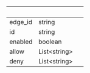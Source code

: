 <!-- Code generated for API Clients. DO NOT EDIT. -->

| &nbsp; | &nbsp; | &nbsp; |
|---|---|---|
| edge_id | string |  |
| id | string |  |
| enabled | boolean |  |
| allow | List&lt;string&gt; |  |
| deny | List&lt;string&gt; |  |